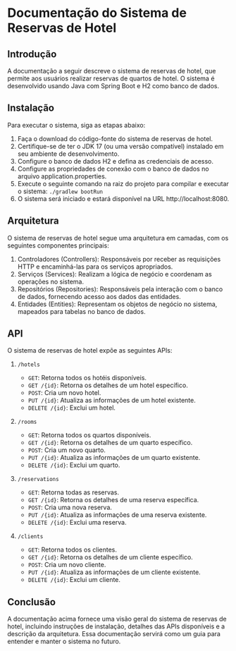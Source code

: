 ﻿# Documentação do Sistema de Reservas de Hotel
## Introdução
A documentação a seguir descreve o sistema de reservas de hotel, que permite aos usuários realizar reservas de quartos de hotel. O sistema é desenvolvido usando Java com Spring Boot e H2 como banco de dados.

## Instalação
Para executar o sistema, siga as etapas abaixo:

1. Faça o download do código-fonte do sistema de reservas de hotel.
2. Certifique-se de ter o JDK 17 (ou uma versão compatível) instalado em seu ambiente de desenvolvimento.
3. Configure o banco de dados H2 e defina as credenciais de acesso.
4. Configure as propriedades de conexão com o banco de dados no arquivo application.properties.
5. Execute o seguinte comando na raiz do projeto para compilar e executar o sistema:
`
./gradlew bootRun
`
6. O sistema será iniciado e estará disponível na URL http://localhost:8080.

## Arquitetura

O sistema de reservas de hotel segue uma arquitetura em camadas, com os seguintes componentes principais:

1. Controladores (Controllers): Responsáveis por receber as requisições HTTP e encaminhá-las para os serviços apropriados.
2. Serviços (Services): Realizam a lógica de negócio e coordenam as operações no sistema.
3. Repositórios (Repositories): Responsáveis pela interação com o banco de dados, fornecendo acesso aos dados das entidades.
4. Entidades (Entities): Representam os objetos de negócio no sistema, mapeados para tabelas no banco de dados.

## API
O sistema de reservas de hotel expõe as seguintes APIs:

1. `/hotels`
    - `GET`: Retorna todos os hotéis disponíveis.
    - `GET /{id}`: Retorna os detalhes de um hotel específico.
    - `POST`: Cria um novo hotel.
    - `PUT /{id}`: Atualiza as informações de um hotel existente.
    - `DELETE /{id}`: Exclui um hotel.

2. `/rooms`
    - `GET`: Retorna todos os quartos disponíveis.
    - `GET /{id}`: Retorna os detalhes de um quarto específico.
    - `POST`: Cria um novo quarto.
    - `PUT /{id}`: Atualiza as informações de um quarto existente.
    - `DELETE /{id}`: Exclui um quarto.

3. `/reservations`
    - `GET`: Retorna todas as reservas.
    - `GET /{id}`: Retorna os detalhes de uma reserva específica.
    - `POST`: Cria uma nova reserva.
    - `PUT /{id}`: Atualiza as informações de uma reserva existente.
    - `DELETE /{id}`: Exclui uma reserva.

4. `/clients`
    - `GET`: Retorna todos os clientes.
    - `GET /{id}`: Retorna os detalhes de um cliente específico.
    - `POST`: Cria um novo cliente.
    - `PUT /{id}`: Atualiza as informações de um cliente existente.
    - `DELETE /{id}`: Exclui um cliente.

## Conclusão
A documentação acima fornece uma visão geral do sistema de reservas de hotel, incluindo instruções de instalação, detalhes das APIs disponíveis e a descrição da arquitetura. Essa documentação servirá como um guia para entender e manter o sistema no futuro.

